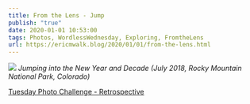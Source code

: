 ```yaml
---
title: From the Lens - Jump
publish: "true"
date: 2020-01-01 10:53:00
tags: Photos, WordlessWednesday, Exploring, FromtheLens
url: https://ericmwalk.blog/2020/01/01/from-the-lens.html
---
```



![](https://ericmwalk.blog/uploads/2021/b8a6cdcf90.jpg)
*Jumping into the New Year and Decade (July 2018, Rocky Mountain National Park, Colorado)*

<a href="https://dutchgoesthephoto.net/2019/12/31/tuesday-photo-challenge-retrospective/">Tuesday Photo Challenge - Retrospective</a>